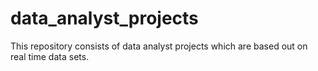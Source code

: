 # data_analyst_projects
This repository consists of data analyst projects which are based out on real time data sets.
